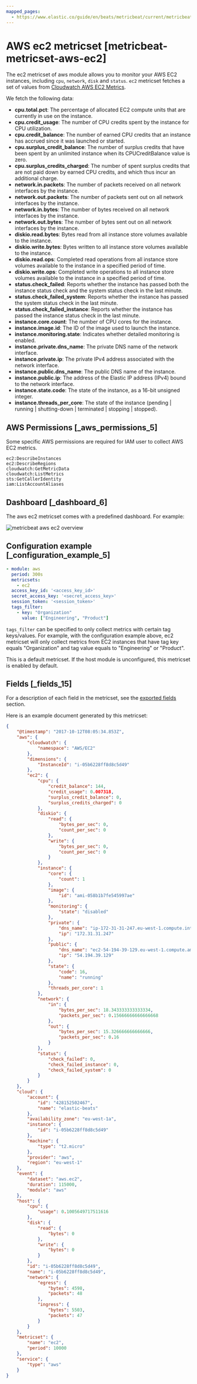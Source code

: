 ```yaml
---
mapped_pages:
  - https://www.elastic.co/guide/en/beats/metricbeat/current/metricbeat-metricset-aws-ec2.html
---
```


# AWS ec2 metricset [metricbeat-metricset-aws-ec2]

The ec2 metricset of aws module allows you to monitor your AWS EC2 instances, including `cpu`, `network`, `disk` and `status`. `ec2` metricset fetches a set of values from [Cloudwatch AWS EC2 Metrics](https://docs.aws.amazon.com/AWSEC2/latest/UserGuide/viewing_metrics_with_cloudwatch.html#ec2-cloudwatch-metrics).

We fetch the following data:

* **cpu.total.pct**: The percentage of allocated EC2 compute units that are currently in use on the instance.
* **cpu.credit_usage**: The number of CPU credits spent by the instance for CPU utilization.
* **cpu.credit_balance**: The number of earned CPU credits that an instance has accrued since it was launched or started.
* **cpu.surplus_credit_balance**: The number of surplus credits that have been spent by an unlimited instance when its CPUCreditBalance value is zero.
* **cpu.surplus_credits_charged**: The number of spent surplus credits that are not paid down by earned CPU credits, and which thus incur an additional charge.
* **network.in.packets**: The number of packets received on all network interfaces by the instance.
* **network.out.packets**: The number of packets sent out on all network interfaces by the instance.
* **network.in.bytes**: The number of bytes received on all network interfaces by the instance.
* **network.out.bytes**: The number of bytes sent out on all network interfaces by the instance.
* **diskio.read.bytes**: Bytes read from all instance store volumes available to the instance.
* **diskio.write.bytes**: Bytes written to all instance store volumes available to the instance.
* **diskio.read.ops**: Completed read operations from all instance store volumes available to the instance in a specified period of time.
* **diskio.write.ops**: Completed write operations to all instance store volumes available to the instance in a specified period of time.
* **status.check_failed**: Reports whether the instance has passed both the instance status check and the system status check in the last minute.
* **status.check_failed_system**: Reports whether the instance has passed the system status check in the last minute.
* **status.check_failed_instance**: Reports whether the instance has passed the instance status check in the last minute.
* **instance.core.count**: The number of CPU cores for the instance.
* **instance.image.id**: The ID of the image used to launch the instance.
* **instance.monitoring.state**: Indicates whether detailed monitoring is enabled.
* **instance.private.dns_name**: The private DNS name of the network interface.
* **instance.private.ip**: The private IPv4 address associated with the network interface.
* **instance.public.dns_name**: The public DNS name of the instance.
* **instance.public.ip**: The address of the Elastic IP address (IPv4) bound to the network interface.
* **instance.state.code**: The state of the instance, as a 16-bit unsigned integer.
* **instance.threads_per_core**: The state of the instance (pending | running | shutting-down | terminated | stopping | stopped).


## AWS Permissions [_aws_permissions_5]

Some specific AWS permissions are required for IAM user to collect AWS EC2 metrics.

```
ec2:DescribeInstances
ec2:DescribeRegions
cloudwatch:GetMetricData
cloudwatch:ListMetrics
sts:GetCallerIdentity
iam:ListAccountAliases
```


## Dashboard [_dashboard_6]

The aws ec2 metricset comes with a predefined dashboard. For example:

![metricbeat aws ec2 overview](images/metricbeat-aws-ec2-overview.png)


## Configuration example [_configuration_example_5]

```yaml
- module: aws
  period: 300s
  metricsets:
    - ec2
  access_key_id: '<access_key_id>'
  secret_access_key: '<secret_access_key>'
  session_token: '<session_token>'
  tags_filter:
    - key: "Organization"
      value: ["Engineering", "Product"]
```

`tags_filter` can be specified to only collect metrics with certain tag keys/values. For example, with the configuration example above, ec2 metricset will only collect metrics from EC2 instances that have tag key equals "Organization" and tag value equals to "Engineering" or "Product".

This is a default metricset. If the host module is unconfigured, this metricset is enabled by default.

## Fields [_fields_15]

For a description of each field in the metricset, see the [exported fields](/reference/metricbeat/exported-fields-aws.md) section.

Here is an example document generated by this metricset:

```json
{
    "@timestamp": "2017-10-12T08:05:34.853Z",
    "aws": {
        "cloudwatch": {
            "namespace": "AWS/EC2"
        },
        "dimensions": {
            "InstanceId": "i-05b6228ff8d8c5d49"
        },
        "ec2": {
            "cpu": {
                "credit_balance": 144,
                "credit_usage": 0.007318,
                "surplus_credit_balance": 0,
                "surplus_credits_charged": 0
            },
            "diskio": {
                "read": {
                    "bytes_per_sec": 0,
                    "count_per_sec": 0
                },
                "write": {
                    "bytes_per_sec": 0,
                    "count_per_sec": 0
                }
            },
            "instance": {
                "core": {
                    "count": 1
                },
                "image": {
                    "id": "ami-058b1b7fe545997ae"
                },
                "monitoring": {
                    "state": "disabled"
                },
                "private": {
                    "dns_name": "ip-172-31-31-247.eu-west-1.compute.internal",
                    "ip": "172.31.31.247"
                },
                "public": {
                    "dns_name": "ec2-54-194-39-129.eu-west-1.compute.amazonaws.com",
                    "ip": "54.194.39.129"
                },
                "state": {
                    "code": 16,
                    "name": "running"
                },
                "threads_per_core": 1
            },
            "network": {
                "in": {
                    "bytes_per_sec": 18.343333333333334,
                    "packets_per_sec": 0.15666666666666668
                },
                "out": {
                    "bytes_per_sec": 15.326666666666666,
                    "packets_per_sec": 0.16
                }
            },
            "status": {
                "check_failed": 0,
                "check_failed_instance": 0,
                "check_failed_system": 0
            }
        }
    },
    "cloud": {
        "account": {
            "id": "428152502467",
            "name": "elastic-beats"
        },
        "availability_zone": "eu-west-1a",
        "instance": {
            "id": "i-05b6228ff8d8c5d49"
        },
        "machine": {
            "type": "t2.micro"
        },
        "provider": "aws",
        "region": "eu-west-1"
    },
    "event": {
        "dataset": "aws.ec2",
        "duration": 115000,
        "module": "aws"
    },
    "host": {
        "cpu": {
            "usage": 0.1005649717511616
        },
        "disk": {
            "read": {
                "bytes": 0
            },
            "write": {
                "bytes": 0
            }
        },
        "id": "i-05b6228ff8d8c5d49",
        "name": "i-05b6228ff8d8c5d49",
        "network": {
            "egress": {
                "bytes": 4598,
                "packets": 48
            },
            "ingress": {
                "bytes": 5503,
                "packets": 47
            }
        }
    },
    "metricset": {
        "name": "ec2",
        "period": 10000
    },
    "service": {
        "type": "aws"
    }
}
```


